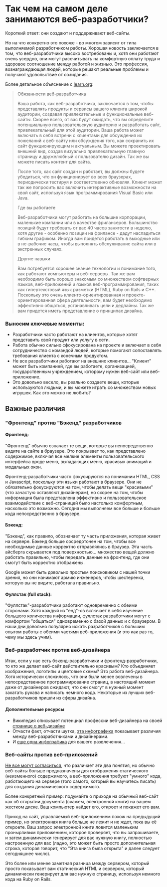 # Так чем на самом деле занимаются веб-разработчики?

Короткий ответ: они создают и поддерживают веб-сайты.

Но на что конкретно это похоже - во многом зависит от типа выполняемой разработчиком работы. Хорошая новость заключается в том, что веб-разработчики высоко востребованы и, хотя они работают очень усердно, они могут рассчитывать на комфортную оплату труда и здоровое соотношение между работой и жизнью. Это профессия, вознаграждающая людей, которые решают реальные проблемы и получают удовольствие от созидания.

Более детальное объяснение с [learn.org](http://learn.org/articles/What_Does_a_Web_Developer_Do.html):

>Обязанности веб-разработчика
>
>Ваша работа, как веб-разработчика, заключается в том, чтобы представлять продукты и сервисы вашего клиента широкой аудитории, создавая привлекательные и функциональные веб-сайты. Скорее всего, от вас будут ожидать, что вы определите потенциальную пользовательскую аудиторию и разработать сайт, привлекательный для этой аудитории. Ваша работа может включать в себя встречи с клиентами для обсуждения их пожеланий к веб-сайту или обсуждения того, как сохранить их сайт функционирующим и актуальным. Вы можете проектировать внешний вид, создав визуально привлекательную главную страницу и дружелюбный к пользователю дизайн. Так же вы можете писать контент для сайта.
>
>После того, как сайт создан и работает, вы должны будете убедиться, что он функционирует во всех браузерах, периодически тестируя и соответственно обновляя. Клиент может так же попросить вас включить интерактивные возможности на свой сайт, используя язык программирования Visual Basic или Java.
>
>Где вы работаете
>
>Веб-разработчики могут работать на большие корпорации, маленькие компании или в качестве фрилансеров. Большинство позиций будут требовать от вас 40 часов занятости в неделю, хотя другие - особенно позиции на фрилансе - дадут насладиться гибким графиком. Иногда вам придется работать в выходные или в не-рабочие часы, чтобы выполнять обслуживание сайта или в экстренных случаях.
>
>Другие навыки
>
>Вам потребуется хорошее знание технологии и понимание того, как работают компьютеры и веб-серверы. Так же вам необходимо быть хорошо знакомым со множеством софтверных языков, веб-приложений и языков веб-программирования, таких как гипертекстовый язык разметки (HTML), Ruby on Rails и C++. Поскольку это очень клиенто-ориентированная и проекто-ориентированная сфера деятельности, вам будет необходимо эффективно общаться, устанавливать цели и дедлайны. Так же вам придется иметь представление о принципах дизайна.

### Выносим ключевые моменты:

* Разработчики часто работают на клиентов, которые хотят представить свой продукт или услугу в сети.
* Работа обычно сильно сфокусирована на проекте и включает в себя сотрудничество с командой людей, которые помогают сопоставлять требования клиента с конечным продуктом.
* Не все разработчики работают на внешних клиентов... "Клиент" может быть компанией, где вы работаете, организацией, государственным учреждением, которому нужен веб-сайт или веб-приложение.
* Это довольно весело, вы реально создаете вещи, которые используются людьми, и вы можете играть со множеством новых игрушек. Как это можно не любить?

## Важные различия

### "Фронтенд" против "Бэкенд" разработчиков

#### Фронтенд:

"Фронтенд" обычно означает те вещи, которые вы непосредственно видите на сайте в браузере. Это покрывает то, как представлено содержимое, включая все мелкие элементы пользовательского интерфейса вроде меню, выпадающих меню, красивых анимаций и модальных окон.

Фронтенд-разработчики часто фокусируются на понимании HTML, CSS и Javascript, поскольку эти языки работают в браузере. Они не обязательно фокусируются на том, чтобы делать вещи "красивыми" (что зачастую оставляют дизайнерам), но скорее на том, чтобы информация была представлена эффективно и пользовательское взаимодействие с веб-страницей было настолько комфортным, насколько это возможно. Сегодня мы выполняем все больше и больше кода непосредственно в браузере.

#### Бэкенд:

"Бэкенд", как правило, обозначает ту часть приложения, которая живет на сервере. Бэкенд больше сосредоточен на том, чтобы все необходимые данные корректно отправлялись в браузер. Эта часть айсберга скрывается под поверхностью... множество вещей должно работать правильно, чтобы передать данные на фронтенд, где они смогут быть корректно отображены.

Google может быть довольно простым поисковиком с нашей точки зрения, но они нанимают армию инженеров, чтобы шестеренка, которую вы не видите, работала правильно.


#### Фуллстак (full stack):

"Фуллстак"-разработчики работают одновременно с обеими сторонами. Хотя каждый из "енд"-ов включает в себя изучение большого количества информации, фуллстак разработчики могут с комфортом "общаться" одновременно с базой данных и с браузером. В наши дни довольно популярно искать разработчиков с большим опытом работы с обеими частями веб-приложения (и это как раз то, чему мы здесь учим).

### Веб-разработчик против веб-дизайнера

Итак, если у нас есть бэкенд-разработчики и фронтенд-разработчики, то кто же делает веб-сайт действительно красивым? Кто объединяет изображения, логотипы и цветовые схемы? Это работа веб-дизайнера. Хотя исторически сложилось, что они были менее вовлечены в непосредственное программирование страниц, в настоящий момент даже от дизайнеров ожидают, что они смогут в нужный момент закатать рукава и написать немного кода. Некоторые из лучших веб-разработчиков пришли из сферы дизайна.

#### Дополнительные ресурсы

* Википедия описывает потенциал профессии веб-дизайнера на своей [странице о веб-дизайне](https://ru.wikipedia.org/wiki/Веб-дизайн)
* Отчасти факт, отчасти шутка, [эта инфографика](http://thumbnails.visually.netdna-cdn.com/web-designer-vs-web-developer_502919932c2d2.jpg) показывает различия между веб-разработчиками и дизайнерами.
* И [еще одна инфографика](http://visual.ly/web-designers-vs-web-developers) для вашего развлечения...

### Веб-сайты против веб-приложений

[Не все могут согласиться](http://stackoverflow.com/questions/1959910/web-site-vs-web-application), что различает эти два понятия, но обычно веб-сайты больше предназначены для отображения статического (неизменного) содержимого, а веб-приложения требуют "умного" кода, работающего на сервере (того самого, который вы научитесь писать) для создания динамического содержимого.

Более конкретный пример: подумайте о приходе на обычный веб-сайт как об открытии документа (скажем, электронной книги) на вашем жестком диске. Ваш компьютер найдет его, откроет и покажет его вам.

Приход на сайт, управляемый веб-приложением похож на предыдущий пример, но электронная книга больше не лежит и не ждет, пока вы её откроете. Ваш запрос электронной книги ловится маленьким пронырливым приложением, которое проверяет, что вы запрашиваете, и затем динамически генерирует для вас нужную книгу, полностью настроенную для вас (ладно, это может быть просто дополнительная строка, которая говорит, что "Эта книга была открыта" и далее следует сегодняшнее число).

Это более или менее заметная разница между сервером, который просто показывает вам статический HTML и сервером, который динамически генерирует для вас нужную страницу, используя немного кода на Ruby on Rails.
